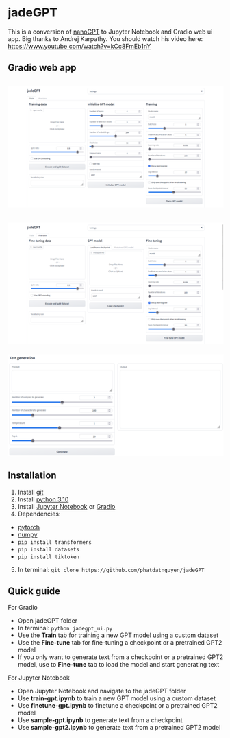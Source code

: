 
# jadeGPT

This is a conversion of [nanoGPT](https://github.com/karpathy/nanoGPT) to Jupyter Notebook and Gradio web ui app. Big thanks to Andrej Karpathy. You should watch his video here: https://www.youtube.com/watch?v=kCc8FmEb1nY

## Gradio web app
![Train tab](/images/ui1.png "Train tab")
--
![Fine-tune tab](/images/ui2.png "Fine-tune")
--
![Text generation](/images/ui3.png "Text generation")

## Installation
1. Install [git](https://git-scm.com/)
2. Install [python 3.10](https://www.python.org/downloads/release/python-31010/)
3. Install [Jupyter Notebook](https://jupyter.org/install) or [Gradio](https://gradio.app/quickstart/)
4. Dependencies:
- [pytorch](https://pytorch.org)
- [numpy](https://numpy.org/install/)
- `pip install transformers`
- `pip install datasets`
- `pip install tiktoken`
5. In terminal: `git clone https://github.com/phatdatnguyen/jadeGPT`

## Quick guide
For Gradio
- Open jadeGPT folder
- In terminal: `python jadegpt_ui.py`
- Use the **Train** tab for training a new GPT model using a custom dataset
- Use the **Fine-tune** tab for fine-tuning a checkpoint or a pretrained GPT2 model
- If you only want to generate text from a checkpoint or a pretrained GPT2 model, use to **Fine-tune** tab to load the model and start generating text 

For Jupyter Notebook
- Open Jupyter Notebook and navigate to the jadeGPT folder
- Use **train-gpt.ipynb** to train a new GPT model using a custom dataset
- Use **finetune-gpt.ipynb** to finetune a checkpoint or a pretrained GPT2 model
- Use **sample-gpt.ipynb** to generate text from a checkpoint
- Use **sample-gpt2.ipynb** to generate text from a pretrained GPT2 model

